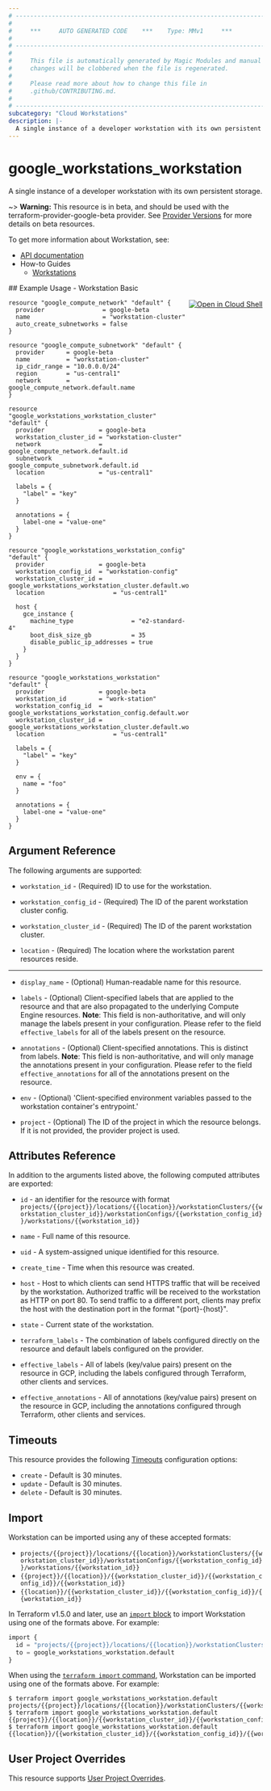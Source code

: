 ```yaml
---
# ----------------------------------------------------------------------------
#
#     ***     AUTO GENERATED CODE    ***    Type: MMv1     ***
#
# ----------------------------------------------------------------------------
#
#     This file is automatically generated by Magic Modules and manual
#     changes will be clobbered when the file is regenerated.
#
#     Please read more about how to change this file in
#     .github/CONTRIBUTING.md.
#
# ----------------------------------------------------------------------------
subcategory: "Cloud Workstations"
description: |-
  A single instance of a developer workstation with its own persistent storage.
---
```


# google_workstations_workstation

A single instance of a developer workstation with its own persistent storage.

~> **Warning:** This resource is in beta, and should be used with the terraform-provider-google-beta provider.
See [Provider Versions](https://terraform.io/docs/providers/google/guides/provider_versions.html) for more details on beta resources.

To get more information about Workstation, see:

* [API documentation](https://cloud.google.com/workstations/docs/reference/rest/v1beta/projects.locations.workstationClusters.workstationConfigs.workstations)
* How-to Guides
    * [Workstations](https://cloud.google.com/workstations/docs/)

<div class = "oics-button" style="float: right; margin: 0 0 -15px">
  <a href="https://console.cloud.google.com/cloudshell/open?cloudshell_git_repo=https%3A%2F%2Fgithub.com%2Fterraform-google-modules%2Fdocs-examples.git&cloudshell_image=gcr.io%2Fcloudshell-images%2Fcloudshell%3Alatest&cloudshell_print=.%2Fmotd&cloudshell_tutorial=.%2Ftutorial.md&cloudshell_working_dir=workstation_basic&open_in_editor=main.tf" target="_blank">
    <img alt="Open in Cloud Shell" src="//gstatic.com/cloudssh/images/open-btn.svg" style="max-height: 44px; margin: 32px auto; max-width: 100%;">
  </a>
</div>
## Example Usage - Workstation Basic


```hcl
resource "google_compute_network" "default" {
  provider                = google-beta
  name                    = "workstation-cluster"
  auto_create_subnetworks = false
}

resource "google_compute_subnetwork" "default" {
  provider      = google-beta
  name          = "workstation-cluster"
  ip_cidr_range = "10.0.0.0/24"
  region        = "us-central1"
  network       = google_compute_network.default.name
}

resource "google_workstations_workstation_cluster" "default" {
  provider               = google-beta
  workstation_cluster_id = "workstation-cluster"
  network                = google_compute_network.default.id
  subnetwork             = google_compute_subnetwork.default.id
  location               = "us-central1"
  
  labels = {
    "label" = "key"
  }

  annotations = {
    label-one = "value-one"
  }
}

resource "google_workstations_workstation_config" "default" {
  provider               = google-beta
  workstation_config_id  = "workstation-config"
  workstation_cluster_id = google_workstations_workstation_cluster.default.workstation_cluster_id
  location   		         = "us-central1"
  
  host {
    gce_instance {
      machine_type                = "e2-standard-4"
      boot_disk_size_gb           = 35
      disable_public_ip_addresses = true
    }
  }
}

resource "google_workstations_workstation" "default" {
  provider               = google-beta
  workstation_id         = "work-station"
  workstation_config_id  = google_workstations_workstation_config.default.workstation_config_id
  workstation_cluster_id = google_workstations_workstation_cluster.default.workstation_cluster_id
  location   		         = "us-central1"

  labels = {
    "label" = "key"
  }

  env = {
    name = "foo"
  }

  annotations = {
    label-one = "value-one"
  }
}
```

## Argument Reference

The following arguments are supported:


* `workstation_id` -
  (Required)
  ID to use for the workstation.

* `workstation_config_id` -
  (Required)
  The ID of the parent workstation cluster config.

* `workstation_cluster_id` -
  (Required)
  The ID of the parent workstation cluster.

* `location` -
  (Required)
  The location where the workstation parent resources reside.


- - -


* `display_name` -
  (Optional)
  Human-readable name for this resource.

* `labels` -
  (Optional)
  Client-specified labels that are applied to the resource and that are also propagated to the underlying Compute Engine resources.
  **Note**: This field is non-authoritative, and will only manage the labels present in your configuration.
  Please refer to the field `effective_labels` for all of the labels present on the resource.

* `annotations` -
  (Optional)
  Client-specified annotations. This is distinct from labels.
  **Note**: This field is non-authoritative, and will only manage the annotations present in your configuration.
  Please refer to the field `effective_annotations` for all of the annotations present on the resource.

* `env` -
  (Optional)
  'Client-specified environment variables passed to the workstation container's entrypoint.'

* `project` - (Optional) The ID of the project in which the resource belongs.
    If it is not provided, the provider project is used.


## Attributes Reference

In addition to the arguments listed above, the following computed attributes are exported:

* `id` - an identifier for the resource with format `projects/{{project}}/locations/{{location}}/workstationClusters/{{workstation_cluster_id}}/workstationConfigs/{{workstation_config_id}}/workstations/{{workstation_id}}`

* `name` -
  Full name of this resource.

* `uid` -
  A system-assigned unique identified for this resource.

* `create_time` -
  Time when this resource was created.

* `host` -
  Host to which clients can send HTTPS traffic that will be received by the workstation.
  Authorized traffic will be received to the workstation as HTTP on port 80.
  To send traffic to a different port, clients may prefix the host with the destination port in the format "{port}-{host}".

* `state` -
  Current state of the workstation.

* `terraform_labels` -
  The combination of labels configured directly on the resource
   and default labels configured on the provider.

* `effective_labels` -
  All of labels (key/value pairs) present on the resource in GCP, including the labels configured through Terraform, other clients and services.

* `effective_annotations` -
  All of annotations (key/value pairs) present on the resource in GCP, including the annotations configured through Terraform, other clients and services.


## Timeouts

This resource provides the following
[Timeouts](https://developer.hashicorp.com/terraform/plugin/sdkv2/resources/retries-and-customizable-timeouts) configuration options:

- `create` - Default is 30 minutes.
- `update` - Default is 30 minutes.
- `delete` - Default is 30 minutes.

## Import


Workstation can be imported using any of these accepted formats:

* `projects/{{project}}/locations/{{location}}/workstationClusters/{{workstation_cluster_id}}/workstationConfigs/{{workstation_config_id}}/workstations/{{workstation_id}}`
* `{{project}}/{{location}}/{{workstation_cluster_id}}/{{workstation_config_id}}/{{workstation_id}}`
* `{{location}}/{{workstation_cluster_id}}/{{workstation_config_id}}/{{workstation_id}}`


In Terraform v1.5.0 and later, use an [`import` block](https://developer.hashicorp.com/terraform/language/import) to import Workstation using one of the formats above. For example:

```tf
import {
  id = "projects/{{project}}/locations/{{location}}/workstationClusters/{{workstation_cluster_id}}/workstationConfigs/{{workstation_config_id}}/workstations/{{workstation_id}}"
  to = google_workstations_workstation.default
}
```

When using the [`terraform import` command](https://developer.hashicorp.com/terraform/cli/commands/import), Workstation can be imported using one of the formats above. For example:

```
$ terraform import google_workstations_workstation.default projects/{{project}}/locations/{{location}}/workstationClusters/{{workstation_cluster_id}}/workstationConfigs/{{workstation_config_id}}/workstations/{{workstation_id}}
$ terraform import google_workstations_workstation.default {{project}}/{{location}}/{{workstation_cluster_id}}/{{workstation_config_id}}/{{workstation_id}}
$ terraform import google_workstations_workstation.default {{location}}/{{workstation_cluster_id}}/{{workstation_config_id}}/{{workstation_id}}
```

## User Project Overrides

This resource supports [User Project Overrides](https://registry.terraform.io/providers/hashicorp/google/latest/docs/guides/provider_reference#user_project_override).
